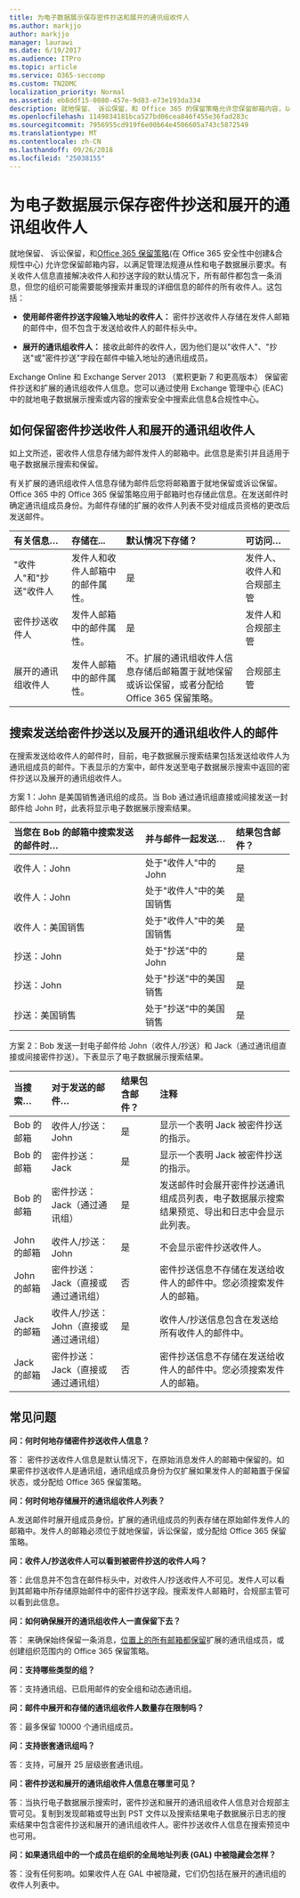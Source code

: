 ```yaml
---
title: 为电子数据展示保存密件抄送和展开的通讯组收件人
ms.author: markjjo
author: markjjo
manager: laurawi
ms.date: 6/19/2017
ms.audience: ITPro
ms.topic: article
ms.service: O365-seccomp
ms.custom: TN2DMC
localization_priority: Normal
ms.assetid: eb8ddf15-0080-457e-9d83-e73e193da334
description: 就地保留、 诉讼保留，和 Office 365 的保留策略允许您保留邮箱内容，以满足法规遵从性和电子数据展示要求。
ms.openlocfilehash: 1149834181bca527bd06cea846f455e36fad283c
ms.sourcegitcommit: 7956955cd919f6e00b64e4506605a743c5872549
ms.translationtype: MT
ms.contentlocale: zh-CN
ms.lasthandoff: 09/26/2018
ms.locfileid: "25038155"
---
```

# <a name="preserve-bcc-and-expanded-distribution-group-recipients-for-ediscovery"></a>为电子数据展示保存密件抄送和展开的通讯组收件人
  
就地保留、 诉讼保留，和[Office 365 保留策略](http://go.microsoft.com/fwlink/?LinkID=827811)(在 Office 365 安全性中创建&amp;合规性中心) 允许您保留邮箱内容，以满足管理法规遵从性和电子数据展示要求。有关收件人信息直接解决收件人和抄送字段的默认情况下，所有邮件都包含一条消息，但您的组织可能需要能够搜索并重现的详细信息的邮件的所有收件人。这包括： 
  
- **使用邮件密件抄送字段输入地址的收件人：** 密件抄送收件人存储在发件人邮箱的邮件中，但不包含于发送给收件人的邮件标头中。 
    
- **展开的通讯组收件人：** 接收此邮件的收件人，因为他们是以"收件人"、"抄送"或"密件抄送"字段在邮件中输入地址的通讯组成员。 
    
Exchange Online 和 Exchange Server 2013 （累积更新 7 和更高版本） 保留密件抄送和扩展的通讯组收件人信息。您可以通过使用 Exchange 管理中心 (EAC) 中的就地电子数据展示搜索或内容的搜索安全中搜索此信息&amp;合规性中心。 
  
## <a name="how-bcc-recipients-and-expanded-distribution-group-recipients-are-preserved"></a>如何保留密件抄送收件人和展开的通讯组收件人
<a name="sectionSection0"> </a>

如上文所述，密收件人信息存储为邮件发件人的邮箱中。此信息是索引并且适用于电子数据展示搜索和保留。 
  
有关扩展的通讯组收件人信息存储为邮件后您将邮箱置于就地保留或诉讼保留。Office 365 中的 Office 365 保留策略应用于邮箱时也存储此信息。在发送邮件时确定通讯组成员身份。为邮件存储的扩展的收件人列表不受对组成员资格的更改后发送邮件。 
  
|**有关信息…**|**存储在...**|**默认情况下存储？**|**可访问…**|
|:-----|:-----|:-----|:-----|
|"收件人"和"抄送"收件人  <br/> |发件人和收件人邮箱中的邮件属性。  <br/> |是  <br/> |发件人、收件人和合规部主管  <br/> |
|密件抄送收件人  <br/> |发件人邮箱中的邮件属性。  <br/> |是  <br/> |发件人和合规部主管  <br/> |
|展开的通讯组收件人  <br/> |发件人邮箱中的邮件属性。  <br/> |不。扩展的通讯组收件人信息存储后邮箱置于就地保留或诉讼保留，或者分配给 Office 365 保留策略。  <br/> |合规部主管  <br/> |
   
## <a name="searching-for-messages-sent-to-bcc-and-expanded-distribution-group-recipients"></a>搜索发送给密件抄送以及展开的通讯组收件人的邮件
<a name="sectionSection1"> </a>

在搜索发送给收件人的邮件时，目前，电子数据展示搜索结果包括发送给收件人为通讯组成员的邮件。下表显示的方案中，邮件发送至电子数据展示搜索中返回的密件抄送以及展开的通讯组收件人。
  
方案 1：John 是美国销售通讯组的成员。当 Bob 通过通讯组直接或间接发送一封邮件给 John 时，此表将显示电子数据展示搜索结果。
  
|**当您在 Bob 的邮箱中搜索发送的邮件时…**|**并与邮件一起发送…**|**结果包含邮件？**|
|:-----|:-----|:-----|
|收件人：John  <br/> |处于"收件人"中的 John  <br/> |是  <br/> |
|收件人：John  <br/> |处于"收件人"中的美国销售  <br/> |是  <br/> |
|收件人：美国销售  <br/> |处于"收件人"中的美国销售  <br/> |是  <br/> |
|抄送：John  <br/> |处于"抄送"中的 John  <br/> |是  <br/> |
|抄送：John  <br/> |处于"抄送"中的美国销售  <br/> |是  <br/> |
|抄送：美国销售  <br/> |处于"抄送"中的美国销售  <br/> |是  <br/> |
   
方案 2：Bob 发送一封电子邮件给 John（收件人/抄送）和 Jack（通过通讯组直接或间接密件抄送）。下表显示了电子数据展示搜索结果。
  
|**当搜索…**|**对于发送的邮件…**|**结果包含邮件？**|**注释**|
|:-----|:-----|:-----|:-----|
|Bob 的邮箱  <br/> |收件人/抄送：John  <br/> |是  <br/> |显示一个表明 Jack 被密件抄送的指示。  <br/> |
|Bob 的邮箱  <br/> |密件抄送：Jack  <br/> |是  <br/> |显示一个表明 Jack 被密件抄送的指示。  <br/> |
|Bob 的邮箱  <br/> |密件抄送：Jack（通过通讯组）  <br/> |是  <br/> |发送邮件时会展开密件抄送通讯组成员列表，电子数据展示搜索结果预览、导出和日志中会显示此列表。  <br/> |
|John 的邮箱  <br/> |收件人/抄送：John  <br/> |是  <br/> |不会显示密件抄送收件人。  <br/> |
|John 的邮箱  <br/> |密件抄送：Jack（直接或通过通讯组）  <br/> |否  <br/> |密件抄送信息不存储在发送给收件人的邮件中。您必须搜索发件人的邮箱。  <br/> |
|Jack 的邮箱  <br/> |收件人/抄送：John（直接或通过通讯组）  <br/> |是  <br/> |收件人/抄送信息包含在发送给所有收件人的邮件中。  <br/> |
|Jack 的邮箱  <br/> |密件抄送：Jack（直接或通过通讯组）  <br/> |否  <br/> |密件抄送信息不存储在发送给收件人的邮件中。您必须搜索发件人的邮箱。  <br/> |
   
## <a name="frequently-asked-questions"></a>常见问题
<a name="sectionSection2"> </a>

 **问：何时何地存储密件抄送收件人信息？**
  
答： 密件抄送收件人信息是默认情况下，在原始消息发件人的邮箱中保留的。如果密件抄送收件人是通讯组，通讯组成员身份为仅扩展如果发件人的邮箱置于保留状态，或分配给 Office 365 保留策略。
  
 **问：何时何地存储展开的通讯组收件人列表？**
  
A.发送邮件时展开组成员身份。扩展的通讯组成员的列表存储在原始邮件发件人的邮箱中。发件人的邮箱必须位于就地保留，诉讼保留，或分配给 Office 365 保留策略。
  
 **问：收件人/抄送收件人可以看到被密件抄送的收件人吗？**
  
答：此信息并不包含在邮件标头中，对收件人/抄送收件人不可见。发件人可以看到其邮箱中所存储原始邮件中的密件抄送字段。搜索发件人邮箱时，合规部主管可以看到此信息。
  
 **问：如何确保展开的通讯组收件人一直保留下去？**
  
答： 来确保始终保留一条消息，[位置上的所有邮箱都保留](http://technet.microsoft.com/library/4c141604-3210-44cc-b98e-f3e0f15613b8.aspx)扩展的通讯组成员，或创建组织范围内的 Office 365 保留策略。 
  
 **问：支持哪些类型的组？**
  
答：支持通讯组、已启用邮件的安全组和动态通讯组。 
  
 **问：邮件中展开和存储的通讯组收件人数量存在限制吗？**
  
答：最多保留 10000 个通讯组成员。
  
 **问：支持嵌套通讯组吗？**
  
答：支持，可展开 25 层级嵌套通讯组。
  
 **问：密件抄送和展开的通讯组收件人信息在哪里可见？**
  
答：当执行电子数据展示搜索时，密件抄送和展开的通讯组收件人信息对合规部主管可见。复制到发现邮箱或导出到 PST 文件以及搜索结果电子数据展示日志的搜索结果中包含密件抄送和展开的通讯组收件人。密件抄送收件人信息在搜索预览中也可用。
  
 **问：如果通讯组中的一个成员在组织的全局地址列表 (GAL) 中被隐藏会怎样？**
  
答：没有任何影响。如果收件人在 GAL 中被隐藏，它们仍包括在展开的通讯组的收件人列表中。
  

